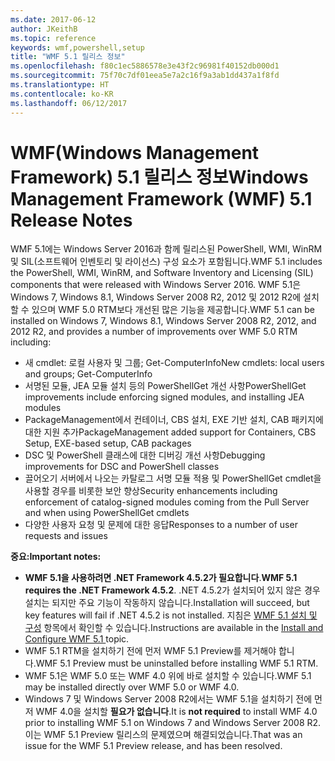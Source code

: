 ```yaml
---
ms.date: 2017-06-12
author: JKeithB
ms.topic: reference
keywords: wmf,powershell,setup
title: "WMF 5.1 릴리스 정보"
ms.openlocfilehash: f80c1ec5886578e3e43f2c96981f40152db000d1
ms.sourcegitcommit: 75f70c7df01eea5e7a2c16f9a3ab1dd437a1f8fd
ms.translationtype: HT
ms.contentlocale: ko-KR
ms.lasthandoff: 06/12/2017
---
```

# <a name="windows-management-framework-wmf-51-release-notes"></a><span data-ttu-id="f80ae-103">WMF(Windows Management Framework) 5.1 릴리스 정보</span><span class="sxs-lookup"><span data-stu-id="f80ae-103">Windows Management Framework (WMF) 5.1 Release Notes</span></span> #

<span data-ttu-id="f80ae-104">WMF 5.1에는 Windows Server 2016과 함께 릴리스된 PowerShell, WMI, WinRM 및 SIL(소프트웨어 인벤토리 및 라이선스) 구성 요소가 포함됩니다.</span><span class="sxs-lookup"><span data-stu-id="f80ae-104">WMF 5.1 includes the PowerShell, WMI, WinRM, and Software Inventory and Licensing (SIL) components that were released with Windows Server 2016.</span></span>
<span data-ttu-id="f80ae-105">WMF 5.1은 Windows 7, Windows 8.1, Windows Server 2008 R2, 2012 및 2012 R2에 설치할 수 있으며 WMF 5.0 RTM보다 개선된 많은 기능을 제공합니다.</span><span class="sxs-lookup"><span data-stu-id="f80ae-105">WMF 5.1 can be installed on Windows 7, Windows 8.1, Windows Server 2008 R2, 2012, and 2012 R2, and provides a number of improvements over WMF 5.0 RTM including:</span></span>

- <span data-ttu-id="f80ae-106">새 cmdlet: 로컬 사용자 및 그룹; Get-ComputerInfo</span><span class="sxs-lookup"><span data-stu-id="f80ae-106">New cmdlets: local users and groups; Get-ComputerInfo</span></span>
- <span data-ttu-id="f80ae-107">서명된 모듈, JEA 모듈 설치 등의 PowerShellGet 개선 사항</span><span class="sxs-lookup"><span data-stu-id="f80ae-107">PowerShellGet improvements include enforcing signed modules, and installing JEA modules</span></span>
- <span data-ttu-id="f80ae-108">PackageManagement에서 컨테이너, CBS 설치, EXE 기반 설치, CAB 패키지에 대한 지원 추가</span><span class="sxs-lookup"><span data-stu-id="f80ae-108">PackageManagement added support for Containers, CBS Setup, EXE-based setup, CAB packages</span></span>
- <span data-ttu-id="f80ae-109">DSC 및 PowerShell 클래스에 대한 디버깅 개선 사항</span><span class="sxs-lookup"><span data-stu-id="f80ae-109">Debugging improvements for DSC and PowerShell classes</span></span>
- <span data-ttu-id="f80ae-110">끌어오기 서버에서 나오는 카탈로그 서명 모듈 적용 및 PowerShellGet cmdlet을 사용할 경우를 비롯한 보안 향상</span><span class="sxs-lookup"><span data-stu-id="f80ae-110">Security enhancements including enforcement of catalog-signed modules coming from the Pull Server and when using PowerShellGet cmdlets</span></span>
- <span data-ttu-id="f80ae-111">다양한 사용자 요청 및 문제에 대한 응답</span><span class="sxs-lookup"><span data-stu-id="f80ae-111">Responses to a number of user requests and issues</span></span>

<span data-ttu-id="f80ae-112">**중요:**</span><span class="sxs-lookup"><span data-stu-id="f80ae-112">**Important notes:**</span></span>

- <span data-ttu-id="f80ae-113">**WMF 5.1을 사용하려면 .NET Framework 4.5.2가 필요합니다**.</span><span class="sxs-lookup"><span data-stu-id="f80ae-113">**WMF 5.1 requires the .NET Framework 4.5.2**.</span></span> <span data-ttu-id="f80ae-114">.NET 4.5.2가 설치되어 있지 않은 경우 설치는 되지만 주요 기능이 작동하지 않습니다.</span><span class="sxs-lookup"><span data-stu-id="f80ae-114">Installation will succeed, but key features will fail if .NET 4.5.2 is not installed.</span></span> <span data-ttu-id="f80ae-115">지침은 [WMF 5.1 설치 및 구성](https://msdn.microsoft.com/en-us/powershell/wmf/5.1/install-configure) 항목에서 확인할 수 있습니다.</span><span class="sxs-lookup"><span data-stu-id="f80ae-115">Instructions are available in the [Install and Configure WMF 5.1 ](https://msdn.microsoft.com/en-us/powershell/wmf/5.1/install-configure) topic.</span></span>
- <span data-ttu-id="f80ae-116">WMF 5.1 RTM을 설치하기 전에 먼저 WMF 5.1 Preview를 제거해야 합니다.</span><span class="sxs-lookup"><span data-stu-id="f80ae-116">WMF 5.1 Preview must be uninstalled before installing WMF 5.1 RTM.</span></span>
- <span data-ttu-id="f80ae-117">WMF 5.1은 WMF 5.0 또는 WMF 4.0 위에 바로 설치할 수 있습니다.</span><span class="sxs-lookup"><span data-stu-id="f80ae-117">WMF 5.1 may be installed directly over WMF 5.0 or WMF 4.0.</span></span>
- <span data-ttu-id="f80ae-118">Windows 7 및 Windows Server 2008 R2에서는 WMF 5.1을 설치하기 전에 먼저 WMF 4.0을 설치할 __필요가 없습니다__.</span><span class="sxs-lookup"><span data-stu-id="f80ae-118">It is __not required__ to install WMF 4.0 prior to installing WMF 5.1 on Windows 7 and Windows Server 2008 R2.</span></span> <span data-ttu-id="f80ae-119">이는 WMF 5.1 Preview 릴리스의 문제였으며 해결되었습니다.</span><span class="sxs-lookup"><span data-stu-id="f80ae-119">That was an issue for the WMF 5.1 Preview release, and has been resolved.</span></span>  


